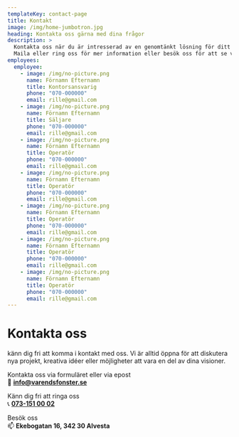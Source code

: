 ```yaml
---
templateKey: contact-page
title: Kontakt
image: /img/home-jumbotron.jpg
heading: Kontakta oss gärna med dina frågor
description: >
  Kontakta oss när du är intresserad av en genomtänkt lösning för ditt projekt. 
  Maila eller ring oss för mer information eller besök oss för att se vårt sortiment.
employees:
  employee:
    - image: /img/no-picture.png
      name: Förnamn Efternamn
      title: Kontorsansvarig     
      phone: "070-000000"
      email: rille@gmail.com
    - image: /img/no-picture.png
      name: Förnamn Efternamn
      title: Säljare     
      phone: "070-000000"
      email: rille@gmail.com
    - image: /img/no-picture.png
      name: Förnamn Efternamn
      title: Operatör     
      phone: "070-000000"
      email: rille@gmail.com
    - image: /img/no-picture.png
      name: Förnamn Efternamn
      title: Operatör     
      phone: "070-000000"
      email: rille@gmail.com
    - image: /img/no-picture.png
      name: Förnamn Efternamn
      title: Operatör     
      phone: "070-000000"
      email: rille@gmail.com
    - image: /img/no-picture.png
      name: Förnamn Efternamn
      title: Operatör     
      phone: "070-000000"
      email: rille@gmail.com
    - image: /img/no-picture.png
      name: Förnamn Efternamn
      title: Operatör     
      phone: "070-000000"
      email: rille@gmail.com
---
```

# Kontakta oss

känn dig fri att komma i kontakt med oss. Vi är alltid öppna för att diskutera nya projekt, kreativa idéer eller möjligheter att vara en del av dina visioner.

Kontakta oss via formuläret eller via epost   
📧 **<a href="mailto:info@varendsfonster.se">info@varendsfonster.se</a>**

Känn dig fri att ringa oss   
📞 **<a href="tel:+4673-151 00 02">073-151 00 02</a>**

Besök oss  
📫 **Ekebogatan 16, 342 30 Alvesta**